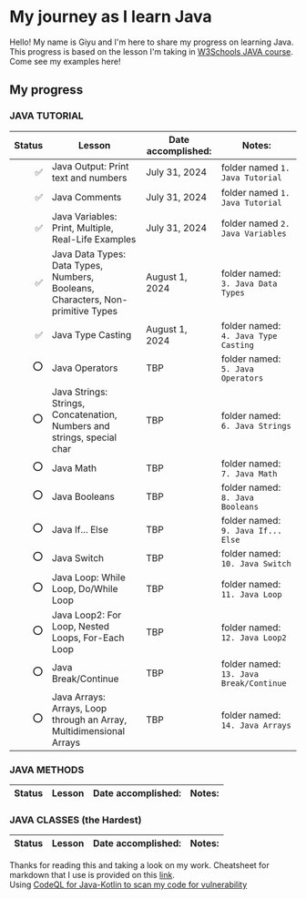 # My journey as I learn Java

Hello! My name is Giyu and I'm here to share my progress on learning Java.<br>
This progress is based on the lesson I'm taking in [W3Schools JAVA course](https://www.w3schools.com/java/default.asp). Come see my examples here!

## My progress
### JAVA TUTORIAL
| Status | Lesson                                                                              | Date accomplished: | Notes:                                  |
|-------:|-------------------------------------------------------------------------------------|--------------------|-----------------------------------------|
|      ✅ | Java Output: Print text and numbers                                                 | July 31, 2024      | folder named `1. Java Tutorial`         |
|      ✅ | Java Comments                                                                       | July 31, 2024      | folder named `1. Java Tutorial`         |
|      ✅ | Java Variables: Print, Multiple, Real-Life Examples                                 | July 31, 2024      | folder named `2. Java Variables`        |
|      ✅ | Java Data Types: <br>Data Types, Numbers, Booleans, Characters, Non-primitive Types | August 1, 2024     | folder named: `3. Java Data Types`      |
|      ✅ | Java Type Casting                                                                   | August 1, 2024     | folder named: `4. Java Type Casting`    |
|      ⭕ | Java Operators                                                                      | TBP                | folder named: `5. Java Operators`       |
|      ⭕ | Java Strings: Strings, Concatenation, Numbers and strings, special char             | TBP                | folder named: ` 6. Java Strings`        |
|      ⭕ | Java Math                                                                           | TBP                | folder named: `7. Java Math`            |
|      ⭕ | Java Booleans                                                                       | TBP                | folder named: `8. Java Booleans`        |
|      ⭕ | Java If... Else                                                                     | TBP                | folder named: `9. Java If... Else`      |
|      ⭕ | Java Switch                                                                         | TBP                | folder named: `10. Java Switch`         |
|      ⭕ | Java Loop: While Loop, Do/While Loop                                                | TBP                | folder named: `11. Java Loop`           |
|      ⭕ | Java Loop2: For Loop, Nested Loops, For-Each Loop                                   | TBP                | folder named: `12. Java Loop2`          |
|      ⭕ | Java Break/Continue                                                                 | TBP                | folder named: `13. Java Break/Continue` |
|      ⭕ | Java Arrays: Arrays, Loop through an Array, Multidimensional Arrays                 | TBP                | folder named: `14. Java Arrays`         |

### JAVA METHODS
| Status | Lesson | Date accomplished: | Notes: |
| ---: | --- | --- | --- |

### JAVA CLASSES (the Hardest)
| Status | Lesson | Date accomplished: | Notes: |
| ---: | --- | --- | --- |

Thanks for reading this and taking a look on my work. Cheatsheet for markdown that I use is provided on this [link](https://github.com/adam-p/markdown-here/wiki/Markdown-Cheatsheet#tables).<br>
Using [CodeQL for Java-Kotlin to scan my code for vulnerability](https://codeql.github.com)
